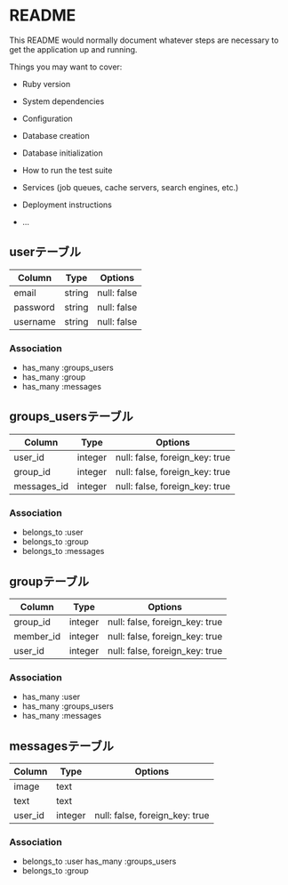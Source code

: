 # README

This README would normally document whatever steps are necessary to get the
application up and running.

Things you may want to cover:

* Ruby version

* System dependencies

* Configuration

* Database creation

* Database initialization

* How to run the test suite

* Services (job queues, cache servers, search engines, etc.)

* Deployment instructions

* ...



## userテーブル
|Column|Type|Options|
|------|----|-------|
|email|string|null: false|
|password|string|null: false|
|username|string|null: false|
### Association
- has_many :groups_users
- has_many :group
- has_many :messages


## groups_usersテーブル 
|Column|Type|Options|
|------|----|-------|
|user_id|integer|null: false, foreign_key: true|
|group_id|integer|null: false, foreign_key: true|
|messages_id|integer|null: false, foreign_key: true|
### Association
- belongs_to :user
- belongs_to :group
- belongs_to :messages


## groupテーブル
|Column|Type|Options|
|------|----|-------|
|group_id|integer|null: false, foreign_key: true|
|member_id|integer|null: false, foreign_key: true|
|user_id|integer|null: false, foreign_key: true|
### Association
- has_many :user
- has_many :groups_users
- has_many :messages



## messagesテーブル
|Column|Type|Options|
|------|----|-------|
|image|text||
|text|text||
|user_id|integer|null: false, foreign_key: true|
### Association
- belongs_to :user
 has_many :groups_users
- belongs_to :group


